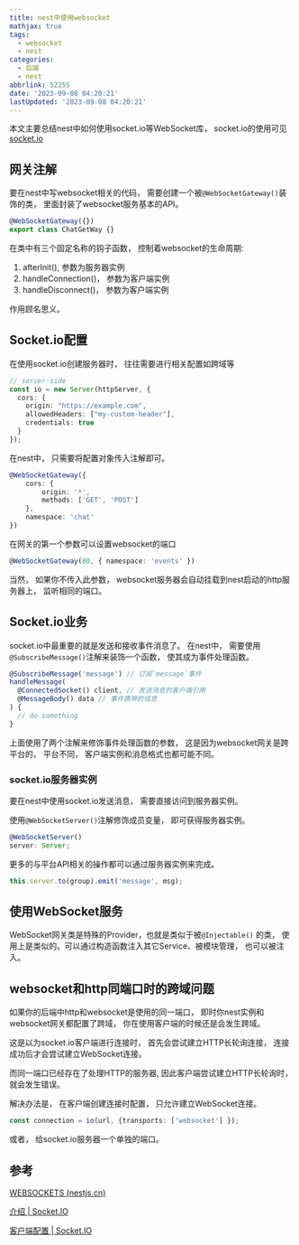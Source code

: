 ```yaml
---
title: nest中使用websocket
mathjax: true
tags:
  - websocket
  - nest
categories:
  - 后端
  - nest
abbrlink: 52255
date: '2023-09-08 04:20:21'
lastUpdated: '2023-09-08 04:20:21'
---
```


本文主要总结nest中如何使用socket.io等WebSocket库， socket.io的使用可见[socket.io](https://socket.io/zh-CN/)

<!--more-->

## 网关注解

要在nest中写websocket相关的代码， 需要创建一个被`@WebSocketGateway()`装饰的类， 里面封装了websocket服务基本的API。

```typescript
@WebSocketGateway({})
export class ChatGetWay {}
```

在类中有三个固定名称的钩子函数， 控制着websocket的生命周期: 

1. afterInit(), 参数为服务器实例
2. handleConnection()， 参数为客户端实例
3. handleDisconnect()， 参数为客户端实例

作用顾名思义。

## Socket.io配置

在使用socket.io创建服务器时， 往往需要进行相关配置如跨域等

```typescript
// server-side
const io = new Server(httpServer, {
  cors: {
    origin: "https://example.com",
    allowedHeaders: ["my-custom-header"],
    credentials: true
  }
});
```

在nest中， 只需要将配置对象传入注解即可。

```typescript
@WebSocketGateway({
    cors: {
        origin: '*',
        methods: ['GET', 'POST']
    },
    namespace: 'chat'
})
```

在网关的第一个参数可以设置websocket的端口

```typescript
@WebSocketGateway(80, { namespace: 'events' })
```

当然， 如果你不传入此参数， websocket服务器会自动挂载到nest启动的http服务器上， 监听相同的端口。

## Socket.io业务

socket.io中最重要的就是发送和接收事件消息了。 在nest中， 需要使用`@SubscribeMessage()`注解来装饰一个函数， 使其成为事件处理函数。

```typescript
@SubscribeMessage('message') // 订阅`message`事件
handleMessage(
  @ConnectedSocket() client, // 发送消息的客户端引用
  @MessageBody() data // 事件携带的信息
) {
  // do something
}
```

上面使用了两个注解来修饰事件处理函数的参数， 这是因为websocket网关是跨平台的， 平台不同， 客户端实例和消息格式也都可能不同。

### socket.io服务器实例

要在nest中使用socket.io发送消息， 需要直接访问到服务器实例。

使用`@WebSocketServer()`注解修饰成员变量， 即可获得服务器实例。

```typescript
@WebSocketServer()
server: Server;
```

更多的与平台API相关的操作都可以通过服务器实例来完成。

```typescript
this.server.to(group).emit('message', msg);
```

## 使用WebSocket服务

WebSocket网关类是特殊的Provider，也就是类似于被`@Injectable()` 的类， 使用上是类似的。可以通过构造函数注入其它Service、被模块管理， 也可以被注入。

## websocket和http同端口时的跨域问题

如果你的后端中http和websocket是使用的同一端口， 即时你nest实例和websocket网关都配置了跨域， 你在使用客户端的时候还是会发生跨域。

这是以为socket.io客户端进行连接时， 首先会尝试建立HTTP长轮询连接， 连接成功后才会尝试建立WebSocket连接。

而同一端口已经存在了处理HTTP的服务器, 因此客户端尝试建立HTTP长轮询时， 就会发生错误。

解决办法是， 在客户端创建连接时配置， 只允许建立WebSocket连接。

```typescript
const connection = io(url, {transports: ['websocket'] });
```

或者， 给socket.io服务器一个单独的端口。

## 参考

[WEBSOCKETS (nestjs.cn)](https://docs.nestjs.cn/10/websockets)

[介绍 | Socket.IO](https://socket.io/zh-CN/docs/v4/)

[客户端配置 | Socket.IO](https://socket.io/zh-CN/docs/v4/client-options/#transports)
